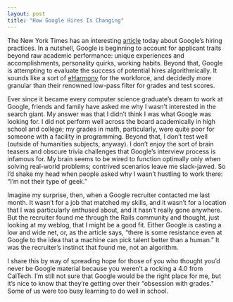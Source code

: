 ```yaml
---
layout: post
title: "How Google Hires Is Changing"
---
```





The New York Times has an interesting [article](http://www.nytimes.com/2007/01/03/technology/03google.html) today about Google’s hiring practices. In a nutshell, Google is beginning to account for applicant traits beyond raw academic performance: unique experiences and accomplishments, personality quirks, working habits. Beyond that, Google is attempting to evaluate the success of potential hires algorithmically. It sounds like a sort of [eHarmony](http://www.eharmony.com) for the workforce, and decidedly more granular than their renowned low-pass filter for grades and test scores.

Ever since it became every computer science graduate’s dream to work at Google, friends and family have asked me why I wasn’t interested in the search giant. My answer was that I didn’t think I was what Google was looking for. I did not perform well across the board academically in high school and college; my grades in math, particularly, were quite poor for someone with a facility in programming. Beyond that, I don’t test well (outside of humanities subjects, anyway). I don’t enjoy the sort of brain teasers and obscure trivia challenges that Google’s interview process is infamous for. My brain seems to be wired to function optimally only when solving real-world problems; contrived scenarios leave me slack-jawed. So I’d shake my head when people asked why I wasn’t hustling to work there: “I’m not their type of geek.”

Imagine my surprise, then, when a Google recruiter contacted me last month. It wasn’t for a job that matched my skills, and it wasn’t for a location that I was particularly enthused about, and it hasn’t really gone anywhere. But the recruiter found me through the Rails community and thought, just looking at my weblog, that I might be a good fit. Either Google is casting a low and wide net, or, as the article says, “there is some resistance even at Google to the idea that a machine can pick talent better than a human.” It was the recruiter’s instinct that found me, not an algorithm.

I share this by way of spreading hope for those of you who thought you’d never be Google material because you weren’t a rocking a 4.0 from CalTech. I’m still not sure that Google would be the right place for me, but it’s nice to know that they’re getting over their “obsession with grades.”
Some of us were too busy learning to do well in school.
